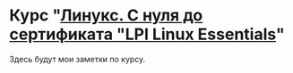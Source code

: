 # Курс "[Линукс. С нуля до сертификата "LPI Linux Essentials](https://www.udemy.com/course/linux-terminal-basics-rus)"

Здесь будут мои заметки по курсу.

